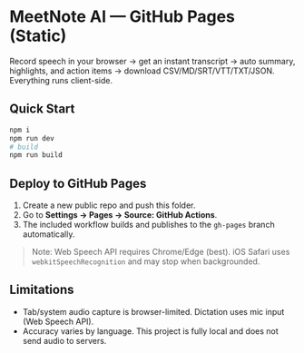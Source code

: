 # MeetNote AI — GitHub Pages (Static)

Record speech in your browser → get an instant transcript → auto summary, highlights, and action items → download CSV/MD/SRT/VTT/TXT/JSON. Everything runs client-side.

## Quick Start
```bash
npm i
npm run dev
# build
npm run build
```

## Deploy to GitHub Pages
1. Create a new public repo and push this folder.
2. Go to **Settings → Pages → Source: GitHub Actions**.
3. The included workflow builds and publishes to the `gh-pages` branch automatically.

> Note: Web Speech API requires Chrome/Edge (best). iOS Safari uses `webkitSpeechRecognition` and may stop when backgrounded.

## Limitations
- Tab/system audio capture is browser-limited. Dictation uses mic input (Web Speech API).
- Accuracy varies by language. This project is fully local and does not send audio to servers.
